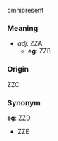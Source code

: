 omnipresent
### Meaning
+ _adj_: ZZA
    + __eg__: ZZB

### Origin

ZZC

### Synonym

__eg__: ZZD

+ ZZE


